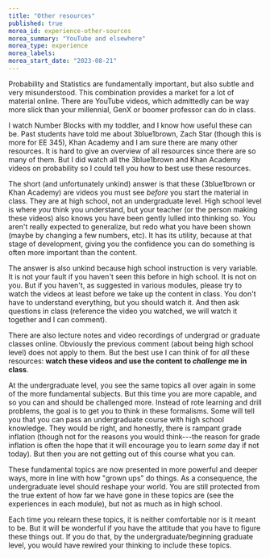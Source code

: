 ```yaml
---
title: "Other resources"
published: true
morea_id: experience-other-sources
morea_summary: "YouTube and elsewhere"
morea_type: experience
morea_labels:
morea_start_date: "2023-08-21"
---
```


Probability and Statistics are fundamentally important, but also
subtle and very misunderstood. This combination provides a market for
a lot of material online. There are YouTube videos, which admittedly
can be way more slick than your millennial, GenX or boomer professor
can do in class.

I watch Number Blocks with my toddler, and I know how useful these can
be. Past students have told me about 3blue1brown, Zach Star (though
this is more for EE 345), Khan Academy and I am sure there are many
other resources. It is hard to give an overview of all resources since
there are so many of them. But I did watch all the 3blue1brown and
Khan Academy videos on probability so I could tell you how to best use
these resources.

The short (and unfortunately unkind) answer is that these (3blue1brown
or Khan Academy) are videos you must see _before_ you start the
material in class. They are at high school, not an undergraduate
level. High school level is where _you_ think you
understand, but your teacher (or the person making these videos) also
knows you have been gently lulled into thinking so. You aren't really
expected to generalize, but redo what you have been shown (maybe by
changing a few numbers, etc). It has its utility, because at that
stage of development, giving you the confidence you can do something
is often more important than the content.

The answer is also unkind because high school instruction is very
variable. It is not your fault if you haven't seen this before in high
school. It is not on you. But if you haven't, as suggested in various
modules, please try to watch the videos at least before we take up the
content in class. You don't have to understand everything, but you
should watch it. And then ask questions in class (reference
the video you watched, we will watch it together and I can comment). 

There are also lecture notes and video recordings of undergrad or
graduate classes online. Obviously the previous comment (about being high
school level) does not apply to them. But the best use I can think of
for _all_ these resources: **watch these videos and use the content to
_challenge_ me in class**.

At the undergraduate level, you see the same topics all over again in
some of the more fundamental subjects. But this time you are more
capable, and so you can and should be challenged more. Instead of rote
learning and drill problems, the goal is to get you to think in these
formalisms. Some will tell you that you can pass an undergraduate
course with high school knowledge.  They would be right, and honestly,
there is rampant grade inflation (though not for the reasons you would
think---the reason for grade inflation is often the hope that it will
encourage you to learn _some_ day if not today). But then you are not
getting out of this course what you can.

These fundamental topics are now presented in more powerful and deeper
ways, more in line with how "grown ups" do things. As a consequence,
the undergraduate level should reshape your world. You are still
protected from the true extent of how far we have gone in these topics
are (see the experiences in each module), but not as much as in high
school.

Each time you relearn these topics, it is neither comfortable nor is
it meant to be. But it will be wonderful if you have the attitude that
you have to figure these things out. If you do that, by the
undergraduate/beginning graduate level, you would have rewired your
thinking to include these topics.






